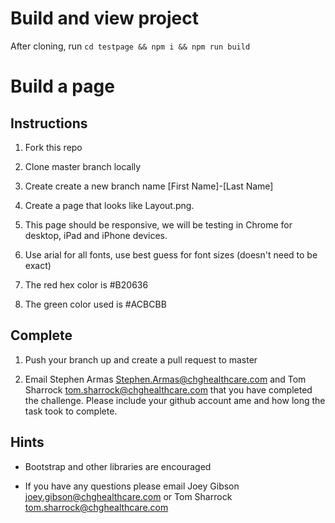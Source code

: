# Build and view project
After cloning, run `cd testpage && npm i && npm run build`

# Build a page

## Instructions
1. Fork this repo

2. Clone master branch locally

3. Create create a new branch name [First Name]-[Last Name]

4. Create a page that looks like Layout.png. 

5. This page should be responsive, we will be testing in Chrome for desktop, iPad and iPhone devices.

6. Use arial for all fonts, use best guess for font sizes (doesn't need to be exact)

7. The red hex color is #B20636

8. The green color used is #ACBCBB

## Complete
1. Push your branch up and create a pull request to master

2. Email Stephen Armas <Stephen.Armas@chghealthcare.com> and Tom Sharrock <tom.sharrock@chghealthcare.com> that you have completed the challenge. Please include your github account ame and how long the task took to complete.

## Hints
- Bootstrap and other libraries are encouraged

- If you have any questions please email Joey Gibson <joey.gibson@chghealthcare.com> or Tom Sharrock <tom.sharrock@chghealthcare.com>

